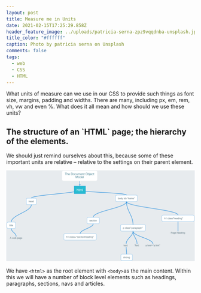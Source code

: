 ```yaml
---
layout: post
title: Measure me in Units
date: 2021-02-15T17:25:29.858Z
header_feature_image: ../uploads/patricia-serna-zpz9vqqdnba-unsplash.jpg
title_color: "#ffffff"
caption: Photo by patricia serna on Unsplash
comments: false
tags:
  - web
  - CSS
  - HTML
---
```

What units of measure can we use in our CSS to provide such things as font size, margins, padding and widths. There are many, including px, em, rem, vh, vw and even %. What does it all mean and how should we use these units?

## The structure of an \`HTML\` page; the hierarchy of the elements.

We should just remind ourselves about this, because some of these important units are relative – relative to the settings on their parent element.

![Here we see the structure of the web page](../uploads/html-dom.png "Web page structure")

We have `<html>` as the root element with `<body>`as the main content. Within this we will have a number of block level elements such as headings, paragraphs, sections, navs and articles.